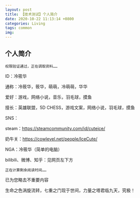 ```yaml
---
layout: post
title: 【技术测试】个人简介
date: 2020-10-22 11:13:14 +0800
categories: Living
tags: common
img: 
---
```

## 个人简介
	权限验证通过，正在调取资料……
	
ID：冷筱华

通称：冷筱华，筱华，萌萌，冷萌萌，华华

爱好：游戏，网络小说，音乐，羽毛球，摸鱼

擅长：英雄联盟，5D CHESS，游戏文案，网络小说，羽毛球，摸鱼

SNS：

steam：https://steamcommunity.com/id/cuteice/

奶牛关：https://cowlevel.net/people/IceCute/

NGA：冷筱华（简单的电脑）

bilibili、微博、知乎：见网页左下方

	正在计算剩余阅读时间……
	
已为您略去不重要内容

生命之色涡旋流转，七重之门现于世间，力量之塔君临九天，究极！
